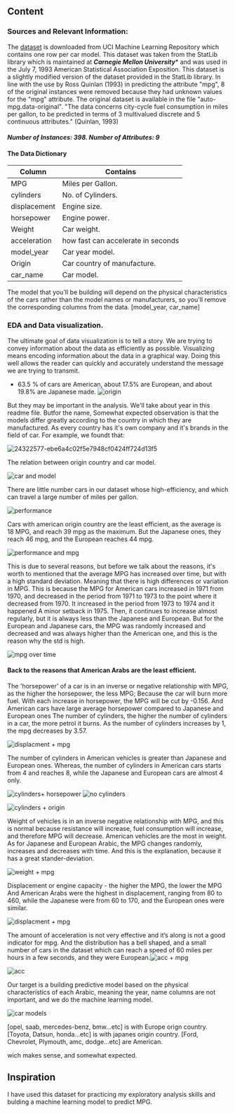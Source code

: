 ## Content

### Sources and Relevant Information:
The [dataset](https://archive.ics.uci.edu/ml/datasets/auto+mpg) is downloaded from UCI Machine Learning Repository which contains one row per car model.
This dataset was taken from the StatLib library which is
maintained at ***Carnegie Mellon University**** and was 
used in the July 7, 1993 American Statistical Association Exposition.
This dataset is a slightly modified version of the dataset provided in
the StatLib library. In line with the use by Ross Quinlan (1993) in
predicting the attribute "mpg", 8 of the original instances were removed 
because they had unknown values for the "mpg" attribute. The original 
dataset is available in the file "auto-mpg.data-original".
"The data concerns city-cycle fuel consumption in miles per gallon,
to be predicted in terms of 3 multivalued discrete and 5 continuous
attributes." (Quinlan, 1993)

#### ***Number of Instances: 398. Number of Attributes: 9***
#### The Data Dictionary 


| Column        | Contains      |       
| ------------- | ------------- | 
| MPG  | Miles per Gallon.| 
| cylinders  | No. of Cylinders.| 
| displacement  | Engine size.| 
|horsepower |	Engine power.|
|Weight| Car weight.|
|acceleration| how fast can accelerate in seconds|
|model_year| Car year model.|
|Origin | Car country of manufacture.|
|car_name | Car model.|

The model that you'll be building will depend on the physical characteristics of the cars rather than the model names or manufacturers, so you'll remove the corresponding columns from the data. [model_year, car_name]

### EDA and Data visualization.

The ultimate goal of data visualization is to tell a story. We are trying to convey information about the data as efficiently as possible. Visualizing means encoding information about the data in a graphical way. Doing this well allows the reader can quickly and accurately understand the message we are trying to transmit.

- 63.5 % of cars  are American, about 17.5% are European, and about 19.8% are Japanese made.
![origin](https://user-images.githubusercontent.com/84151016/159078699-e515960d-1ad3-4ab3-83b0-a003d532f6af.png)

But they may be important in the analysis. We'll take about year in this readme file. 
Butfor the name, Somewhat expected observation is that the models differ greatly according to the country in which they are manufactured. As every country has it's own company and it's brands in the field of car.
For example, we foundt that:

![24322577-ebe6a4c02f5e7948cf0424ff724d13f5](https://user-images.githubusercontent.com/84151016/159092200-5838876f-b8ff-4768-b91d-8fe16cd6d22b.png)


The relation between origin country and car model.

![car and model](https://user-images.githubusercontent.com/84151016/159081199-0c7a5386-0e66-4a10-bb78-a4372f38d39b.png)


There are little number cars in our dataset whose high-efficiency, and which can travel a large number of miles per gallon.

![performance](https://user-images.githubusercontent.com/84151016/159078720-ffa87a65-9638-4357-9205-b60004170362.png)


Cars with american origin country are the least efficient, as the average is 18 MPG, and reach 39 mpg as the maximum.‎
But the Japanese ones, they reach 46 mpg, and the European reaches 44 mpg.

![performance and mpg](https://user-images.githubusercontent.com/84151016/159079264-996f1162-4379-40ee-824b-4c346a1023de.png)


This is due to several reasons, but before we talk about the reasons, it's worth to mentioned that the average MPG has increased over time, but with a high standard deviation. Meaning that there is high differences or variation in MPG.
This is because the MPG for American cars increased in 1971 from 1970, and decreased in the period from 1971 to 1973 to the point where it decreased from 1970. It increased in the period from 1973 to 1974 and it happened A minor setback in 1975. Then, it continues to increase almost regularly, but it is always less than the Japanese and European. But for the European and Japanese cars, the MPG was randomly increased and decreased and was always higher than the American one, and this is the reason ‎why the std is high.

![mpg over time](https://user-images.githubusercontent.com/84151016/159079912-bec6d2fa-a4c0-4ef5-ab49-7a99ea0f9da5.png)


#### Back to the reasons that American Arabs are the least efficient.

The 'horsepower' of a car is in an inverse or negative relationship with MPG, as the higher the horsepower, the less MPG; Because the car will burn more fuel. 
With each increase in horsepower, the MPG will be cut by -0.156. And American cars have large average horsepower compared to Japanese and European ones
The number of cylinders, the higher the number of cylinders in a car, the more petrol it burns. As the number of cylinders increases by 1, the mpg decreases by 3.57.

![displacment + mpg](https://user-images.githubusercontent.com/84151016/159080233-4bfe2b36-61d8-477d-8ae8-10f23a197caf.png)


The number of cylinders in American vehicles is greater than Japanese and European ones. 
Whereas, the number of cylinders in American cars starts from 4 and reaches 8, while the Japanese and European cars are almost 4 only.

![cylinders+ horsepower](https://user-images.githubusercontent.com/84151016/159080119-d1c18c83-24a1-4a56-96c7-b4a54a741b63.png)
![no cylinders](https://user-images.githubusercontent.com/84151016/159080121-f612e83c-d21d-4aae-b204-41c495ba3bf8.png)

![cylinders + origin](https://user-images.githubusercontent.com/84151016/159080297-fd5a92b7-d82d-4cd4-9397-94805e5727cb.png)

Weight of vehicles is in an inverse negative relationship with MPG, and this is normal because resistance will increase, fuel consumption will increase, and therefore MPG will decrease. American vehicles are the most in weight.
As for Japanese and European Arabic, the MPG changes randomly, increases and decreases with time. And this is the explanation, because it has a great stander-deviation.

![weight + mpg](https://user-images.githubusercontent.com/84151016/159080136-3f1894be-3f80-4bb4-be75-53d74fccaf63.png)


Displacement or engine capacity - the higher the MPG, the lower the MPG
And American Arabs were the highest in displacement, ranging from 80 to 460, while the Japanese were from 60 to 170, and the European ones were similar.

![displacment + mpg](https://user-images.githubusercontent.com/84151016/159080143-015d8ab6-d9b3-4d2a-9cbb-9c621c63a843.png)

The amount of acceleration is not very effective and it’s along is not a good indicator for mpg. 
And the distribution has a bell shaped, and a small number of cars in the dataset which can reach a speed of 60 miles per hours in a few seconds, and they were European.![acc + mpg](https://user-images.githubusercontent.com/84151016/159080468-f4f939bc-6144-45cc-98f6-5b1b93f4d51e.png)


![acc](https://user-images.githubusercontent.com/84151016/159080465-a6a9e651-d26a-44be-b184-3c9be15d0528.png)


Our target is a building predictive model based on the physical characteristics of each Arabic, meaning the year, name columns are not important, and we do the machine learning model.

![car models](https://user-images.githubusercontent.com/84151016/159078753-2a8cd264-9f8c-47cc-8873-a7bc0d75374c.png)


[opel, saab, mercedes-benz, bmw…etc] is with Europe orign country.
[Toyota, Datsun, honda…etc] is with japanes origin country. 
[Ford, Chevrolet, Plymouth, amc, dodge…etc] are American.

wich makes sense, and somewhat expected.


## Inspiration
I have used this dataset for practicing my exploratory analysis skills and bulding a machine learning model to predict MPG.
